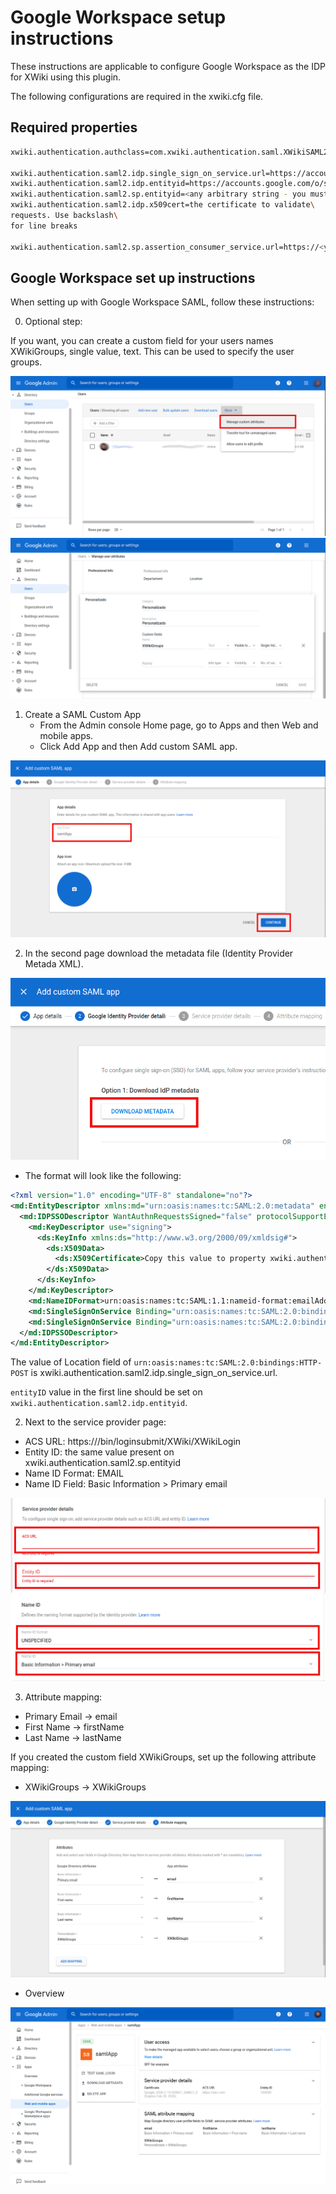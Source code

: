 # Google Workspace setup instructions

These instructions are applicable to configure Google Workspace as the IDP for XWiki
using this plugin.  

The following configurations are required in the xwiki.cfg file.

## Required properties

```sh
xwiki.authentication.authclass=com.xwiki.authentication.saml.XWikiSAML20Authenticator

xwiki.authentication.saml2.idp.single_sign_on_service.url=https://accounts.google.com/o/saml2/idp?idpid=<Copy from google>
xwiki.authentication.saml2.idp.entityid=https://accounts.google.com/o/saml2?idpid=<Copy from google>
xwiki.authentication.saml2.sp.entityid=<any arbitrary string - you must use this when google asks>
xwiki.authentication.saml2.idp.x509cert=the certificate to validate\
requests. Use backslash\
for line breaks

xwiki.authentication.saml2.sp.assertion_consumer_service.url=https://<you wiki domain>/bin/loginsubmit/XWiki/XWikiLogin
```

## Google Workspace set up instructions

When setting up with Google Workspace SAML, follow these instructions:

0. Optional step:

If you want, you can create a custom field for your users names XWikiGroups, single value, text. 
This can be used to specify the user groups.

![google_user_customattributes](images/google_user_customattributes.png)
![google_user_customfield](images/google_user_customfield.png)

1. Create a SAML Custom App
    + From the Admin console Home page, go to Apps and then Web and mobile apps.
    + Click Add App and then Add custom SAML app.

![google_saml_app](images/google_saml_app.png)

2. In the second page download the metadata file (Identity Provider Metada XML). 
   
![google_app_metadata.png](images/google_app_metadata.png)

+ The format will look like the following:

```xml
<?xml version="1.0" encoding="UTF-8" standalone="no"?>
<md:EntityDescriptor xmlns:md="urn:oasis:names:tc:SAML:2.0:metadata" entityID="https://accounts.google.com/o/saml2?idpid=<IDPID>" validUntil="...">
  <md:IDPSSODescriptor WantAuthnRequestsSigned="false" protocolSupportEnumeration="urn:oasis:names:tc:SAML:2.0:protocol">
    <md:KeyDescriptor use="signing">
      <ds:KeyInfo xmlns:ds="http://www.w3.org/2000/09/xmldsig#">
        <ds:X509Data>
          <ds:X509Certificate>Copy this value to property xwiki.authentication.saml2.idp.x509cert</ds:X509Certificate>
        </ds:X509Data>
      </ds:KeyInfo>
    </md:KeyDescriptor>
    <md:NameIDFormat>urn:oasis:names:tc:SAML:1.1:nameid-format:emailAddress</md:NameIDFormat>
    <md:SingleSignOnService Binding="urn:oasis:names:tc:SAML:2.0:bindings:HTTP-Redirect" Location="https://accounts.google.com/o/saml2/idp?idpid=<IDPID>"/>
    <md:SingleSignOnService Binding="urn:oasis:names:tc:SAML:2.0:bindings:HTTP-POST" Location="https://accounts.google.com/o/saml2/idp?idpid=<IDPID>"/>
  </md:IDPSSODescriptor>
</md:EntityDescriptor>
```

The value of Location field of `urn:oasis:names:tc:SAML:2.0:bindings:HTTP-POST` is xwiki.authentication.saml2.idp.single_sign_on_service.url.

`entityID` value in the first line should be set on `xwiki.authentication.saml2.idp.entityid`.

2. Next to the service provider page:

* ACS URL: https://<you wiki domain>/bin/loginsubmit/XWiki/XWikiLogin
* Entity ID: the same value present on xwiki.authentication.saml2.sp.entityid
* Name ID Format: EMAIL
* Name ID Field: Basic Information > Primary email

![google_app_service_provider](images/google_app_service_provider.png)

3. Attribute mapping:

* Primary Email -> email
* First Name -> firstName
* Last Name -> lastName

If you created the custom field XWikiGroups, set up the following attribute mapping:
* XWikiGroups -> XWikiGroups 

![google_app_mapping](images/google_app_mapping.png)

+ Overview

![google_app_overview](images/google_app_overview.png)
